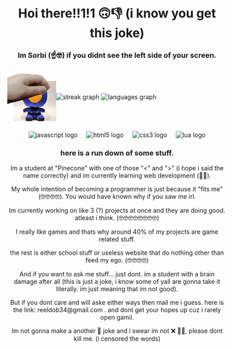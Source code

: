 <h1 align="center">Hoi there!!1!1 🙃👎 (i know you get this joke)</h1>

<h3 align="center">Im Sorbi (☝️🤓) if you didnt see the left side of your screen.</h3>

###
<!-- <div style="width: 100%; display: flex; justify-content: center; align-items: center">
</div> -->

<div style="width: 100%; display: flex; align-items: center" align="center">
  <img src="./ULTRAPET.gif"/>
  <div align="center">
    <img src="https://streak-stats.demolab.com?user=sorbTheGoobert&locale=en&mode=daily&theme=dracula&hide_border=false&border_radius=5" height="150" alt="streak graph"  />
    <img src="https://github-readme-stats.vercel.app/api/top-langs?username=sorbTheGoobert&locale=en&hide_title=false&layout=compact&card_width=320&langs_count=6&theme=gruvbox&hide_border=false&custom_title=ignore%20C%20and%20Cpp" height="150" alt="languages graph"  />
  </div>
</div>

###

<div align="center">
  <img src="https://cdn.jsdelivr.net/gh/devicons/devicon/icons/javascript/javascript-original.svg" height="30" alt="javascript logo"  />
  <img width="12" />
  <img src="https://cdn.jsdelivr.net/gh/devicons/devicon/icons/html5/html5-original.svg" height="30" alt="html5 logo"  />
  <img width="12" />
  <img src="https://cdn.jsdelivr.net/gh/devicons/devicon/icons/css3/css3-original.svg" height="30" alt="css3 logo"  />
  <img width="12" />
  <img src="https://cdn.jsdelivr.net/gh/devicons/devicon/icons/lua/lua-original.svg" height="30" alt="lua logo"  />
</div>

###

<div>
  <h3 align="center">here is a run down of some stuff.</h3>
  <p align="center">Im a student at "Pinecone" with one of those "<" and ">" (i hope i said the name correctly) and im currently learning web development (🤡🤓).</p>
  <p align="center">My whole intention of becoming a programmer is just because it "fits me" (🤓🤓🤓🤓). You would have known why if you saw me irl.</p>
  <p align="center">Im currently working on like 3 (?) projects at once and they are doing good. atleast i think. (🤓🤓🤓🤓🤓🤓🤓🤓)</p>
  <p align="center">I really like games and thats why around 40% of my projects are game related stuff.</p>
  <p align="center">the rest is either school stuff or useless website that do nothing other than feed my ego. (🤓🤓🤓🤓)</p>
  <p align="center">And if you want to ask me stuff... just dont. im a student with a brain damage after all (this is just a joke, i know some of yall are gonna take it literally. im just meaning that im not good).</p>
  <p align="center">But if you dont care and will aske either ways then mail me i guess. here is the link: reeldob34@gmail.com . and dont get your hopes up cuz i rarely open gamil.</p>
  <p align="center">Im not gonna make a another 🚁 joke and i swear im not ❌ 🏳️‍🌈, please dont kill me. (i censored the words)</p>
</div>

###